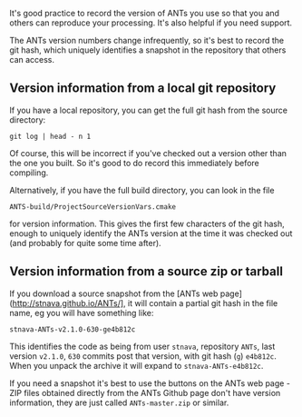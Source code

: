 It's good practice to record the version of ANTs you use so that you and others can reproduce your processing. It's also helpful if you need support.

The ANTs version numbers change infrequently, so it's best to record the git hash, which uniquely identifies a snapshot in the repository that others can access.

## Version information from a local git repository

If you have a local repository, you can get the full git hash from the source directory:

```
git log | head - n 1 
```

Of course, this will be incorrect if you've checked out a version other than the one you built. So it's good to do record this immediately before compiling.

Alternatively, if you have the full build directory, you can look in the file

```
ANTS-build/ProjectSourceVersionVars.cmake
```

for version information. This gives the first few characters of the git hash, enough to uniquely identify the ANTs version at the time it was checked out (and probably for quite some time after).


##  Version information from a source zip or tarball

If you download a source snapshot from the [ANTs web page](http://stnava.github.io/ANTs/], it will contain a partial git hash in the file name, eg you will have something like:

```
stnava-ANTs-v2.1.0-630-ge4b812c
```

This identifies the code as being from user `stnava`, repository `ANTs`, last version `v2.1.0`, `630` commits post that version, with git hash (`g`) `e4b812c`. When you unpack the archive it will expand to `stnava-ANTs-e4b812c`. 

If you need a snapshot it's best to use the buttons on the ANTs web page - ZIP files obtained directly from the ANTs Github page don't have version information, they are just called `ANTs-master.zip` or similar. 